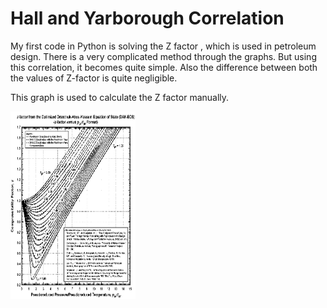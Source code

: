# Hall and Yarborough Correlation

My first code in Python is solving the Z factor , which is used in petroleum design. 
There is a very complicated method through the graphs. But using this correlation, it becomes quite simple. 
Also the difference between both the values of Z-factor is quite negligible. 

This graph is used to calculate the Z factor manually.

<img src ="img.png" width="200" height="300">
